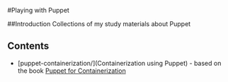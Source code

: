 #Playing with Puppet

##Introduction
Collections of my study materials about Puppet

## Contents

- [puppet-containerization/](Containerization using Puppet) - based on the book [Puppet for Containerization](https://www.packtpub.com/networking-and-servers/puppet-containerization)

